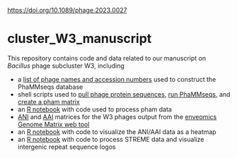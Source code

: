 https://doi.org/10.1089/phage.2023.0027

# cluster_W3_manuscript
This repository contains code and data related to our manuscript on *Bacillus* phage subcluster W3, including
- a [list of phage names and accession numbers](https://github.com/acvill/cluster_W3_manuscript/blob/main/data/Bacillus_phage.txt) used to construct the PhaMMseqs database
- shell scripts used to [pull phage protein sequences](https://github.com/acvill/cluster_W3_manuscript/blob/main/notebooks_scripts/get_faa.sh), [run PhaMMseqs](https://github.com/acvill/cluster_W3_manuscript/blob/main/notebooks_scripts/run_phammseqs.sh), and [create a pham matrix](https://github.com/acvill/cluster_W3_manuscript/blob/main/notebooks_scripts/parse_phams.sh)
- an [R notebook](https://github.com/acvill/cluster_W3_manuscript/blob/main/notebooks_scripts/phams_26July2023.Rmd) with code used to process pham data
- [ANI](https://github.com/acvill/cluster_W3_manuscript/blob/main/data/W3_ani_matrix_14Aug2023.txt) and [AAI](https://github.com/acvill/cluster_W3_manuscript/blob/main/data/W3_aai_matrix_14Aug2023.txt) matrices for the W3 phages output from the [enveomics Genome Matrix web tool](http://enve-omics.ce.gatech.edu/g-matrix/)
- an [R notebook](https://github.com/acvill/cluster_W3_manuscript/blob/main/notebooks_scripts/ani_aai_plot.Rmd) with code to visualize the ANI/AAI data as a heatmap
- an [R notebook](https://github.com/acvill/cluster_W3_manuscript/blob/main/notebooks_scripts/intergenic_repeats_W3phages.Rmd) with code to process STREME data and visualize intergenic repeat sequence logos 
